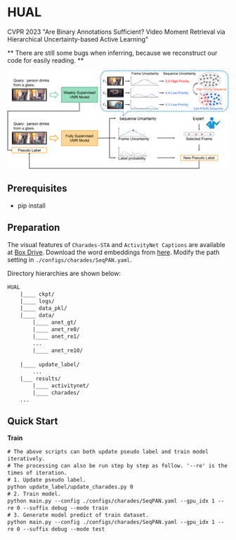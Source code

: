 # HUAL
CVPR 2023 "Are Binary Annotations Sufficient? Video Moment Retrieval via Hierarchical Uncertainty-based Active Learning"

** There are still some bugs when inferring, because we reconstruct our code for easily reading. **

![overview](/images/architecture.png)

## Prerequisites
- pip install 

## Preparation
The visual features of `Charades-STA` and `ActivityNet Captions` are available at [Box Drive](
https://app.box.com/s/d7q5atlidb31cuj1u8znd7prgrck1r1s).
Download the word embeddings from [here](http://nlp.stanford.edu/data/glove.840B.300d.zip). Modify the path setting in `./configs/charades/SeqPAN.yaml`.

Directory hierarchies are shown below:
```
HUAL
    |____ ckpt/
    |____ logs/
    |____ data_pkl/
    |____ data/
        |____ anet_gt/
        |____ anet_re0/
        |____ anet_re1/
        ...
        |____ anet_re10/

    |____ update_label/
        ...
    |___ results/
        |____ activitynet/
        |____ charades/
    ...
```

## Quick Start
**Train**
```shell script
# The above scripts can both update pseudo label and train model iteratively.
# The processing can also be run step by step as follow. '--re' is the times of iteration. 
# 1. Update pseudo label.
python update_label/update_charades.py 0
# 2. Train model.
python main.py --config ./configs/charades/SeqPAN.yaml --gpu_idx 1 --re 0 --suffix debug --mode train
# 3. Generate model predict of train dataset.
python main.py --config ./configs/charades/SeqPAN.yaml --gpu_idx 1 --re 0 --suffix debug --mode test

```
